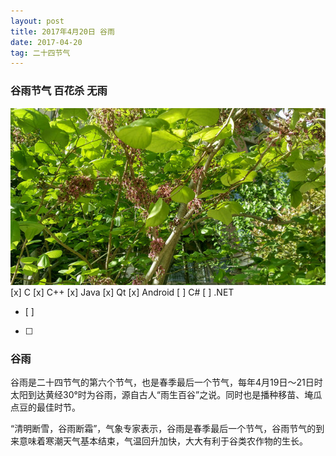 ```yaml
---
layout: post
title: 2017年4月20日 谷雨
date: 2017-04-20
tag: 二十四节气
---
```


### 谷雨节气  百花杀 无雨

![](/images/24/2017_4_20.jpg)
[x] C
[x] C++
[x] Java
[x] Qt
[x] Android
[ ] C#
[ ] .NET
- [ ]
-  [ ]


### 谷雨

谷雨是二十四节气的第六个节气，也是春季最后一个节气，每年4月19日～21日时太阳到达黄经30°时为谷雨，源自古人“雨生百谷”之说。同时也是播种移苗、埯瓜点豆的最佳时节。

“清明断雪，谷雨断霜”，气象专家表示，谷雨是春季最后一个节气，谷雨节气的到来意味着寒潮天气基本结束，气温回升加快，大大有利于谷类农作物的生长。

